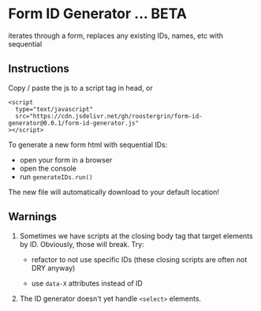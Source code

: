 # Form ID Generator ... BETA

iterates through a form, replaces any existing IDs, names, etc with sequential

## Instructions

Copy / paste the js to a script tag in head, or

```
<script
  type="text/javascript"
  src="https://cdn.jsdelivr.net/gh/roostergrin/form-id-generator@0.0.1/form-id-generator.js"
></script>
```

To generate a new form html with sequential IDs:

- open your form in a browser
- open the console
- run `generateIDs.run()`

The new file will automatically download to your default location!

## Warnings

1. Sometimes we have scripts at the closing body tag that target elements by ID. Obviously, those will break. Try:

   - refactor to not use specific IDs (these closing scripts are often not DRY anyway)

   - use `data-X` attributes instead of ID

2. The ID generator doesn't yet handle `<select>` elements.
